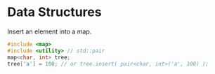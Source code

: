 # Data Structures

Insert an element into a map.

```c++
#include <map>
#include <utility> // std::pair
map<char, int> tree;
tree['a'] = 100; // or tree.insert( pair<char, int>('a', 100) );
```

